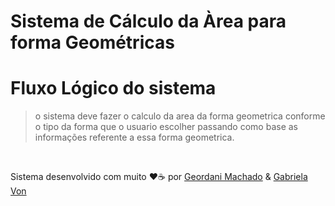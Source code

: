 # Sistema de Cálculo da Àrea para forma Geométricas

# Fluxo Lógico do sistema
> o sistema deve fazer o calculo da area da forma geometrica conforme o tipo da forma que o usuario escolher
> passando como base as informações referente a essa forma geometrica.
<br/>





Sistema desenvolvido com muito ❤️☕ por [Geordani Machado](https://github.com/Geordani-Machado) & [Gabriela Von](https://github.com/G4bizinha)